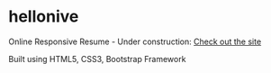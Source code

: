 # hellonive

Online Responsive Resume - Under construction: 
[Check out the site](https://nivedhithavenkatachalam.github.io/hellonive/)

Built using HTML5, CSS3, Bootstrap Framework
